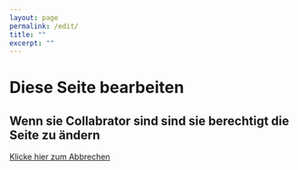 ```yaml
---
layout: page
permalink: /edit/
title: ""
excerpt: ""
---
```

# Diese Seite bearbeiten
## Wenn sie Collabrator sind sind sie berechtigt die Seite zu ändern
[Klicke hier zum Abbrechen](/)
<meta http-equiv="refresh" content="20; URL=https://github.com/viktor-chiarcos/viktor-chiarcos.github.io/" />
